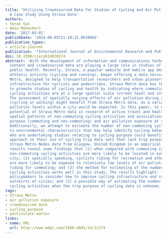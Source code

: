 ```yaml
---
title: 'Utilizing Crowdsourced Data for Studies of Cycling and Air Pollution Exposure:
  A Case Study Using Strava Data'
authors:
- Yeran Sun
- Amin Mobasheri
date: '2017-03-01'
publishDate: '2024-06-05T21:10:21.063890Z'
publication_types:
- article-journal
publication: '*International Journal of Environmental Research and Public Health*'
doi: 10.3390/ijerph14030274
abstract: 'With the development of information and communications technology, user-generated
  content and crowdsourced data are playing a large role in studies of transport and
  public health. Recently, Strava, a popular website and mobile app dedicated to tracking
  athletic activity (cycling and running), began offering a data service called Strava
  Metro, designed to help transportation researchers and urban planners to improve
  infrastructure for cyclists and pedestrians. Strava Metro data has the potential
  to promote studies of cycling and health by indicating where commuting and non-commuting
  cycling activities are at a large spatial scale (street level and intersection level).
  The assessment of spatially varying effects of air pollution during active travel
  (cycling or walking) might benefit from Strava Metro data, as a variation in air
  pollution levels within a city would be expected. In this paper, to explore the
  potential of Strava Metro data in research of active travel and health, we investigate
  spatial patterns of non-commuting cycling activities and associations between cycling
  purpose (commuting and non-commuting) and air pollution exposure at a large scale.
  Additionally, we attempt to estimate the number of non-commuting cycling trips according
  to environmental characteristics that may help identify cycling behavior. Researchers
  who are undertaking studies relating to cycling purpose could benefit from this
  approach in their use of cycling trip data sets that lack trip purpose. We use the
  Strava Metro Nodes data from Glasgow, United Kingdom in an empirical study. Empirical
  results reveal some findings that (1) when compared with commuting cycling activities,
  non-commuting cycling activities are more likely to be located in outskirts of the
  city; (2) spatially speaking, cyclists riding for recreation and other purposes
  are more likely to be exposed to relatively low levels of air pollution than cyclists
  riding for commuting; and (3) the method for estimating of the number of non-commuting
  cycling activities works well in this study. The results highlight: (1) a need for
  policymakers to consider how to improve cycling infrastructure and road safety in
  outskirts of cities; and (2) a possible way of estimating the number of non-commuting
  cycling activities when the trip purpose of cycling data is unknown.'
tags:
- Strava Metro
- air pollution exposure
- crowdsourced data
- cycling purpose
- particulate matter
links:
- name: URL
  url: http://www.mdpi.com/1660-4601/14/3/274
---
```

